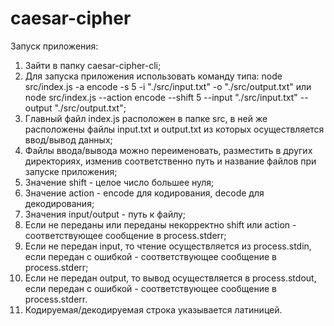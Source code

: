 # caesar-cipher

Запуск приложения:
1. Зайти в папку caesar-cipher-cli;
2. Для запуска приложения использовать команду типа:
 node src/index.js -a encode -s 5 -i "./src/input.txt" -o "./src/output.txt"
 или node src/index.js --action encode --shift 5 --input "./src/input.txt" --output "./src/output.txt";
3. Главный файл index.js расположен в папке src, в ней же расположены файлы input.txt и output.txt
из которых осуществляется ввод/вывод данных;
4. Файлы ввода/вывода можно переименовать, разместить в других директориях, изменив соответственно путь и название файлов
при запуске приложения;
5. Значение shift - целое число большее нуля;
6. Значение action - encode для кодирования, decode для декодирования;
7. Значения input/output - путь к файлу;
8. Если не переданы или переданы некорректно shift или action - соответствующее сообщение в process.stderr;
9. Если не передан input, то чтение осуществляется из process.stdin, если передан с ошибкой - соответствующее сообщение в process.stderr;
10. Если не передан output, то вывод осуществляется в process.stdout, если передан с ошибкой - соответствующее сообщение в process.stderr.
11. Кодируемая/декодируемая строка указывается латиницей.
